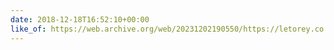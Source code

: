 ```yaml
---
date: 2018-12-18T16:52:10+00:00
like_of: https://web.archive.org/web/20231202190550/https://letorey.co.uk/blog/a11y-isnt-just
---
```

